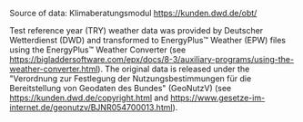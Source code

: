 Source of data: Klimaberatungsmodul https://kunden.dwd.de/obt/

Test reference year (TRY) weather data was provided by Deutscher Wetterdienst (DWD) and transformed to EnergyPlus™ Weather (EPW) files using the EnergyPlus™ Weather Converter (see https://bigladdersoftware.com/epx/docs/8-3/auxiliary-programs/using-the-weather-converter.html). The original data is released under the "Verordnung zur Festlegung der Nutzungsbestimmungen für die Bereitstellung von Geodaten des Bundes" (GeoNutzV) (see https://kunden.dwd.de/copyright.html and https://www.gesetze-im-internet.de/geonutzv/BJNR054700013.html).